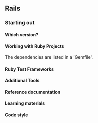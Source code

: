 
## Rails


### Starting out

#### Which version?


#### Working with Ruby Projects

The dependencies are listed in a 'Gemfile'.


#### Ruby Test Frameworks



#### Additional Tools


#### Reference documentation


#### Learning materials



#### Code style



